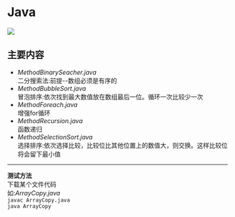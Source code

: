 # Java 
![](https://timgsa.baidu.com/timg?image&quality=80&size=b9999_10000&sec=1527670111915&di=1ec0591ecbf3abda761fbed89f0b7446&imgtype=0&src=http%3A%2F%2Fimg.juweixin.com%2Fstatic%2Fuploads%2F2016%2F0316%2Ft_e85d67e82ceb617f23a505ff9aadcd8c.jpg
)
## 主要内容
* *MethodBinarySeacher.java*</br>二分搜索法:前提--数组必须是有序的</br>  
* *MethodBubbleSort.java*</br>冒泡排序:依次找到最大数值放在数组最后一位。循环一次比较少一次</br>  
* *MethodForeach.java*</br>增强for循环</br>  
* *MethodRecursion.java*</br>函数递归</br>  
* *MethodSelectionSort.java*</br>选择排序:依次选择比较，比较位比其他位置上的数值大，则交换。这样比较位将会留下最小值</br>    

---

**测试方法**  
下载某个文件代码   
如:*ArrayCopy.java*     
`javac ArrayCopy.java `     
`java ArrayCopy`
